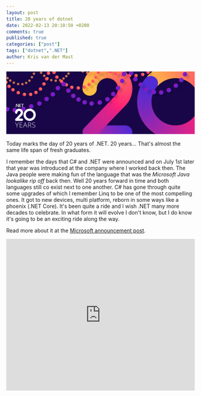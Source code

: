 ```yaml
---
layout: post
title: 20 years of dotnet
date: 2022-02-13 20:10:50 +0200
comments: true
published: true
categories: ["post"]
tags: ["dotnet",".NET"]
author: Kris van der Mast
---
```

![Happy birthday .NET - 20 years][1]

Today marks the day of 20 years of .NET. 20 years... That's almost the same life span of fresh graduates.

I remember the days that C# and .NET were announced and on July 1st later that year was introduced at the company where I worked back then. The Java people were making fun of the language that was the _Microsoft Java lookalike rip off_ back then. Well 20 years forward in time and both languages still co exist next to one another. C# has gone through quite some upgrades of which I remember Linq to be one of the most compelling ones. It got to new devices, multi platform, reborn in some ways like a phoenix (.NET Core). It's been quite a ride and I wish .NET many more decades to celebrate. In what form it will evolve I don't know, but I do know it's going to be an exciting ride along the way.

Read more about it at the [Microsoft announcement post][2].

<iframe style="border: 0; max-width: 100%; min-width: 100%;" src="https://aka.ms/docs/player?id=fc2abb92-981a-44c3-b1a9-ae66dfa0a126" width="720" height="405" title="Happy 20th Anniversary, .NET!"></iframe>

[1]: /images/20yearsdotnet.png
[2]: https://devblogs.microsoft.com/dotnet/happy-20th-anniversary-net/
